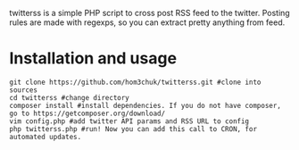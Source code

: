twitterss is a simple PHP script to cross post RSS feed to the twitter. Posting rules are made with regexps, so you can extract pretty anything from feed.

# Installation and usage

```
git clone https://github.com/hom3chuk/twitterss.git #clone into sources
cd twitterss #change directory
composer install #install dependencies. If you do not have composer, go to https://getcomposer.org/download/
vim config.php #add twitter API params and RSS URL to config
php twitterss.php #run! Now you can add this call to CRON, for automated updates.
```
